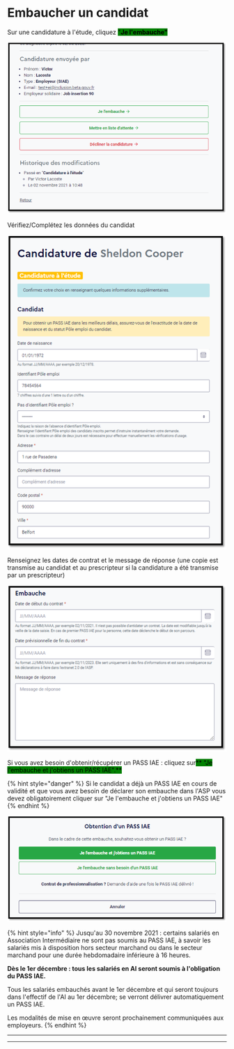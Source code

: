 # Embaucher un candidat

Sur une candidature à l'étude, cliquez <mark style="background-color:green;">"</mark><mark style="background-color:green;">**Je l'embauche"**</mark>

![](<../.gitbook/assets/image (167).png>)



Vérifiez/Complétez les données du candidat

![](<../.gitbook/assets/image (188).png>)

Renseignez les dates de contrat et le message de réponse (une copie est transmise au candidat et au prescripteur si la candidature a été transmise par un prescripteur)

![](<../.gitbook/assets/image (164).png>)

Si vous avez besoin d'obtenir/récupérer un PASS IAE : cliquez sur<mark style="background-color:green;">** "Je l'embauche et j'obtiens un PASS IAE".**</mark>

{% hint style="danger" %}
Si le candidat a déjà un PASS IAE en cours de validité et que vous avez besoin de déclarer son embauche dans l'ASP vous devez obligatoirement cliquer sur "Je l'embauche et j'obtiens un PASS IAE"
{% endhint %}

![](<../.gitbook/assets/image (172).png>)

{% hint style="info" %}
Jusqu'au 30 novembre 2021 : certains salariés en Association Intermédiaire ne sont pas soumis au PASS IAE, à savoir les salariés mis à disposition hors secteur marchand ou dans le secteur marchand pour une durée hebdomadaire inférieure à 16 heures.

**Dès le 1er décembre : tous les salariés en AI seront soumis à l'obligation du PASS IAE.**

Tous les salariés embauchés avant le 1er décembre et qui seront toujours dans l'effectif de l'AI au 1er décembre; se verront délivrer automatiquement un PASS IAE.&#x20;

Les modalités de mise en œuvre seront prochainement communiquées aux employeurs.
{% endhint %}

****

****



####
